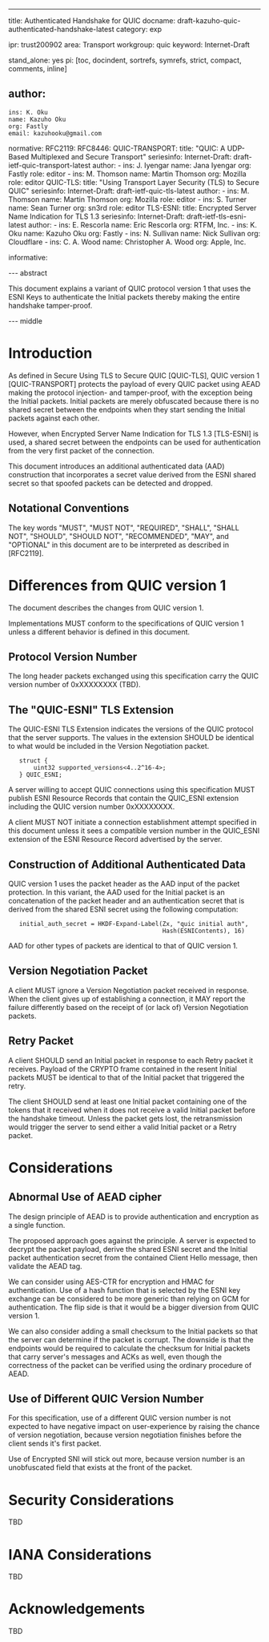 ---
title: Authenticated Handshake for QUIC
docname: draft-kazuho-quic-authenticated-handshake-latest
category: exp

ipr: trust200902
area: Transport
workgroup: quic
keyword: Internet-Draft

stand_alone: yes
pi: [toc, docindent, sortrefs, symrefs, strict, compact, comments, inline]

author:
  -
    ins: K. Oku
    name: Kazuho Oku
    org: Fastly
    email: kazuhooku@gmail.com

normative:
  RFC2119:
  RFC8446:
  QUIC-TRANSPORT:
    title: "QUIC: A UDP-Based Multiplexed and Secure Transport"
    seriesinfo:
      Internet-Draft: draft-ietf-quic-transport-latest
    author:
      -
        ins: J. Iyengar
        name: Jana Iyengar
        org: Fastly
        role: editor
      -
        ins: M. Thomson
        name: Martin Thomson
        org: Mozilla
        role: editor
  QUIC-TLS:
    title: "Using Transport Layer Security (TLS) to Secure QUIC"
    seriesinfo:
      Internet-Draft: draft-ietf-quic-tls-latest
    author:
      -
        ins: M. Thomson
        name: Martin Thomson
        org: Mozilla
        role: editor
      -
        ins: S. Turner
        name: Sean Turner
        org: sn3rd
        role: editor
  TLS-ESNI:
    title: Encrypted Server Name Indication for TLS 1.3
    seriesinfo:
      Internet-Draft: draft-ietf-tls-esni-latest
    author:
      -
        ins: E. Rescorla
        name: Eric Rescorla
        org: RTFM, Inc.
      -
        ins: K. Oku
        name: Kazuho Oku
        org: Fastly
      -
        ins: N. Sullivan
        name: Nick Sullivan
        org: Cloudflare
      -
        ins: C. A. Wood
        name: Christopher A. Wood
        org: Apple, Inc.

informative:

--- abstract

This document explains a variant of QUIC protocol version 1 that uses the ESNI
Keys to authenticate the Initial packets thereby making the entire handshake
tamper-proof.

--- middle

# Introduction

As defined in Secure Using TLS to Secure QUIC [QUIC-TLS], QUIC version 1
[QUIC-TRANSPORT] protects the payload of every QUIC packet using AEAD making
the protocol injection- and tamper-proof, with the exception being the Initial
packets.  Initial packets are merely obfuscated because there is no shared
secret between the endpoints when they start sending the Initial packets
against each other.

However, when Encrypted Server Name Indication for TLS 1.3 [TLS-ESNI] is used,
a shared secret between the endpoints can be used for authentication from the
very first packet of the connection.

This document introduces an additional authenticated data (AAD) construction
that incorporates a secret value derived from the ESNI shared secret so that
spoofed packets can be detected and dropped.

## Notational Conventions

The key words "MUST", "MUST NOT", "REQUIRED", "SHALL", "SHALL NOT", "SHOULD",
"SHOULD NOT", "RECOMMENDED", "MAY", and "OPTIONAL" in this document are to be
interpreted as described in [RFC2119].

# Differences from QUIC version 1

The document describes the changes from QUIC version 1.

Implementations MUST conform to the specifications of QUIC version 1 unless a
different behavior is defined in this document.

## Protocol Version Number

The long header packets exchanged using this specification carry the QUIC
version number of 0xXXXXXXXX (TBD).

## The "QUIC-ESNI" TLS Extension

The QUIC-ESNI TLS Extension indicates the versions of the QUIC protocol that
the server supports.  The values in the extension SHOULD be identical to what
would be included in the Version Negotiation packet.

~~~
   struct {
       uint32 supported_versions<4..2^16-4>;
   } QUIC_ESNI;
~~~

A server willing to accept QUIC connections using this specification MUST
publish ESNI Resource Records that contain the QUIC_ESNI extension including
the QUIC version number 0xXXXXXXXX.

A client MUST NOT initiate a connection establishment attempt specified in
this document unless it sees a compatible version number in the QUIC_ESNI
extension of the ESNI Resource Record advertised by the server.

## Construction of Additional Authenticated Data

QUIC version 1 uses the packet header as the AAD input of the packet
protection.  In this variant, the AAD used for the Initial packet is an
concatenation of the packet header and an authentication secret that is
derived from the shared ESNI secret using the following computation:

~~~
   initial_auth_secret = HKDF-Expand-Label(Zx, "quic initial auth",
                                           Hash(ESNIContents), 16)
~~~

AAD for other types of packets are identical to that of QUIC version 1.

## Version Negotiation Packet

A client MUST ignore a Version Negotiation packet received in response.  When
the client gives up of establishing a connection, it MAY report the failure
differently based on the receipt of (or lack of) Version Negotiation packets.

## Retry Packet

A client SHOULD send an Initial packet in response to each Retry packet it
receives.  Payload of the CRYPTO frame contained in the resent Initial packets
MUST be identical to that of the Initial packet that triggered the retry.

The client SHOULD send at least one Initial packet containing one of the tokens
that it received when it does not receive a valid Initial packet before the
handshake timeout.  Unless the packet gets lost, the retransmission would
trigger the server to send either a valid Initial packet or a Retry packet.

# Considerations

## Abnormal Use of AEAD cipher

The design principle of AEAD is to provide authentication and encryption as a
single function.

The proposed approach goes against the principle. A server is expected to
decrypt the packet payload, derive the shared ESNI secret and the Initial
packet authentication secret from the contained Client Hello message, then
validate the AEAD tag.

We can consider using AES-CTR for encryption and HMAC for authentication. Use
of a hash function that is selected by the ESNI key exchange can be considered
to be more generic than relying on GCM for authentication.  The flip side is
that it would be a bigger diversion from QUIC version 1.

We can also consider adding a small checksum to the Initial packets so that
the server can determine if the packet is corrupt. The downside is that the
endpoints would be required to calculate the checksum for Initial packets that
carry server's messages and ACKs as well, even though the correctness of the
packet can be verified using the ordinary procedure of AEAD.

## Use of Different QUIC Version Number

For this specification, use of a different QUIC version number is not expected
to have negative impact on user-experience by raising the chance of version
negotiation, because version negotiation finishes before the client sends it's
first packet.

Use of Encrypted SNI will stick out more, because version number is an
unobfuscated field that exists at the front of the packet.

# Security Considerations

TBD

# IANA Considerations

TBD

# Acknowledgements

TBD
